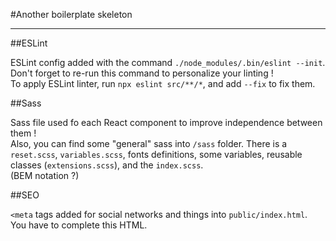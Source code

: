 #Another boilerplate skeleton
___

##ESLint

ESLint config added with the command ``./node_modules/.bin/eslint --init``. <br>
Don't forget to re-run this command to personalize your linting ! <br>
To apply ESLint linter, run ``npx eslint src/**/*``, and add ``--fix`` to fix them.

##Sass

Sass file used fo each React component to improve independence between them ! <br>
Also, you can find some "general" sass into ``/sass`` folder. There is a ``reset.scss``, ``variables.scss``, fonts definitions, some variables, reusable classes (``extensions.scss``), and the ``index.scss``. <br>
(BEM notation ?)

##SEO

``<meta`` tags added for social networks and things into ``public/index.html``. You have to complete this HTML.